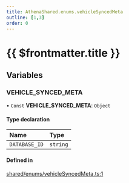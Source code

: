 ```yaml
---
title: AthenaShared.enums.vehicleSyncedMeta
outline: [1,3]
order: 0
---
```


# {{ $frontmatter.title }}


## Variables

### VEHICLE\_SYNCED\_META

• `Const` **VEHICLE\_SYNCED\_META**: `Object`

#### Type declaration

| Name | Type |
| :------ | :------ |
| `DATABASE_ID` | `string` |

#### Defined in

[shared/enums/vehicleSyncedMeta.ts:1](https://github.com/Stuyk/altv-athena/blob/d9ae327/src/core/shared/enums/vehicleSyncedMeta.ts#L1)
